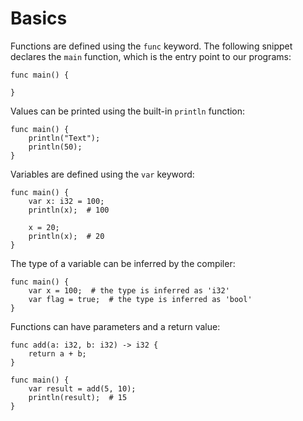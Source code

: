 Basics
======

Functions are defined using the `func` keyword.
The following snippet declares the `main` function, which is the entry point to our programs:

```banjo
func main() {

}
```

Values can be printed using the built-in `println` function:

```banjo
func main() {
    println("Text");
    println(50);
}
```

Variables are defined using the `var` keyword:

```banjo
func main() {
    var x: i32 = 100;
    println(x);  # 100
    
    x = 20;
    println(x);  # 20
}
```

The type of a variable can be inferred by the compiler:

```banjo
func main() {
    var x = 100;  # the type is inferred as 'i32'
    var flag = true;  # the type is inferred as 'bool'
}
```

Functions can have parameters and a return value:

```banjo
func add(a: i32, b: i32) -> i32 {
    return a + b;
}

func main() {
    var result = add(5, 10);
    println(result);  # 15
}
```
